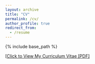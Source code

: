 ```yaml
---
layout: archive
title: "CV"
permalink: /cv/
author_profile: true
redirect_from:
  - /resume
---
```


{% include base_path %}

[[Click to View My Curriculum Vitae [PDF]](http://pkuzc.github.io/files/CV_Chao.pdf)